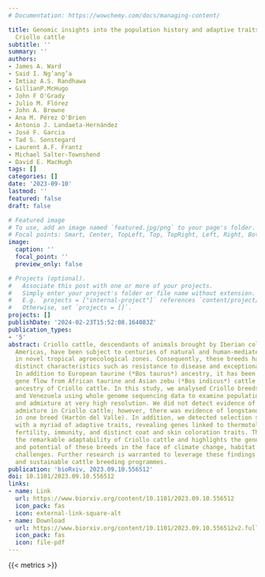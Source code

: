 ```yaml
---
# Documentation: https://wowchemy.com/docs/managing-content/

title: Genomic insights into the population history and adaptive traits of Latin American
  Criollo cattle
subtitle: ''
summary: ''
authors:
- James A. Ward
- Said I. Ng’ang’a
- Imtiaz A.S. Randhawa
- GillianP.McHugo
- John F O'Grady
- Julio M. Flórez
- John A. Browne
- Ana M. Pérez O'Brien
- Antonio J. Landaeta-Hernández
- José F. Garcia
- Tad S. Sonstegard
- Laurent A.F. Frantz
- Michael Salter-Townshend
- David E. MacHugh
tags: []
categories: []
date: '2023-09-10'
lastmod: ''
featured: false
draft: false

# Featured image
# To use, add an image named `featured.jpg/png` to your page's folder.
# Focal points: Smart, Center, TopLeft, Top, TopRight, Left, Right, BottomLeft, Bottom, BottomRight.
image:
  caption: ''
  focal_point: ''
  preview_only: false

# Projects (optional).
#   Associate this post with one or more of your projects.
#   Simply enter your project's folder or file name without extension.
#   E.g. `projects = ["internal-project"]` references `content/project/deep-learning/index.md`.
#   Otherwise, set `projects = []`.
projects: []
publishDate: '2024-02-23T15:52:08.164083Z'
publication_types:
- '5'
abstract: Criollo cattle, descendants of animals brought by Iberian colonists to the
  Americas, have been subject to centuries of natural and human-mediated selection
  in novel tropical agroecological zones. Consequently, these breeds have evolved
  distinct characteristics such as resistance to disease and exceptional heat tolerance.
  In addition to European taurine (*Bos taurus*) ancestry, it has been proposed that
  gene flow from African taurine and Asian zebu (*Bos indicus*) cattle has shaped the
  ancestry of Criollo cattle. In this study, we analysed Criollo breeds from Colombia
  and Venezuela using whole genome sequencing data to examine population structure
  and admixture at very high resolution. We did not detect evidence of African taurine
  admixture in Criollo cattle; however, there was evidence of longstanding zebu ancestry
  in one breed (Hartón del Valle). In addition, we detected selection signatures associated
  with a myriad of adaptive traits, revealing genes linked to thermotolerance, reproduction,
  fertility, immunity, and distinct coat and skin coloration traits. This study underscores
  the remarkable adaptability of Criollo cattle and highlights the genetic richness
  and potential of these breeds in the face of climate change, habitat flux, and disease
  challenges. Further research is warranted to leverage these findings for more effective
  and sustainable cattle breeding programmes.
publication: 'bioRxiv, 2023.09.10.556512'
doi: 10.1101/2023.09.10.556512
links:
- name: Link
  url: https://www.biorxiv.org/content/10.1101/2023.09.10.556512
  icon_pack: fas
  icon: external-link-square-alt
- name: Download
  url: https://www.biorxiv.org/content/10.1101/2023.09.10.556512v2.full.pdf
  icon_pack: fas
  icon: file-pdf
---
```

{{< metrics >}}